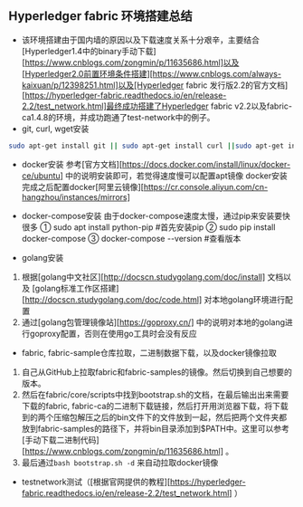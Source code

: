 ## Hyperledger fabric 环境搭建总结



* 该环境搭建由于国内墙的原因以及下载速度关系十分艰辛，主要结合[Hyperledger1.4中的binary手动下载][https://www.cnblogs.com/zongmin/p/11635686.html]以及[Hyperledger2.0前置环境条件搭建][https://www.cnblogs.com/always-kaixuan/p/12398251.html]以及[Hyperledger fabric 发行版2.2的官方文档][https://hyperledger-fabric.readthedocs.io/en/release-2.2/test_network.html]最终成功搭建了Hyperledger fabric v2.2以及fabric-ca1.4.8的环境，并成功跑通了test-network中的例子。
* git, curl, wget安装
```bash
sudo apt-get install git || sudo apt-get install curl ||sudo apt-get install wget
```
* docker安装
参考[官方文档][https://docs.docker.com/install/linux/docker-ce/ubuntu] 中的说明安装即可，若觉得速度慢可以配置apt镜像
docker安装完成之后配置docker[阿里云镜像][https://cr.console.aliyun.com/cn-hangzhou/instances/mirrors]

* docker-compose安装
由于docker-compose速度太慢，通过pip来安装要快很多
① sudo apt install python-pip   #首先安装pip
② sudo pip install docker-compose
③ docker-compose --version   #查看版本

* golang安装
1. 根据[golang中文社区][http://docscn.studygolang.com/doc/install] 文档以及 [golang标准工作区搭建][http://docscn.studygolang.com/doc/code.html] 对本地golang环境进行配置
2. 通过[golang包管理镜像站][https://goproxy.cn/] 中的说明对本地的golang进行goproxy配置，否则在使用go工具时会没有反应

* fabric, fabric-sample仓库拉取，二进制数据下载，以及docker镜像拉取
1. 自己从GitHub上拉取fabric和fabric-samples的镜像。然后切换到自己想要的版本。
2. 然后在fabric/core/scripts中找到bootstrap.sh的文档，在最后输出出来需要下载的fabric, fabric-ca的二进制下载链接，然后打开用浏览器下载，将下载到的两个压缩包解压之后的bin文件下的文件放到一起，然后把两个文件夹都放到fabric-samples的路径下，并将bin目录添加到$PATH中。这里可以参考[手动下载二进制代码][https://www.cnblogs.com/zongmin/p/11635686.html] 。
3. 最后通过`bash bootstrap.sh -d` 来自动拉取docker镜像

* testnetwork测试（[根据官网提供的教程][https://hyperledger-fabric.readthedocs.io/en/release-2.2/test_network.html] ）
